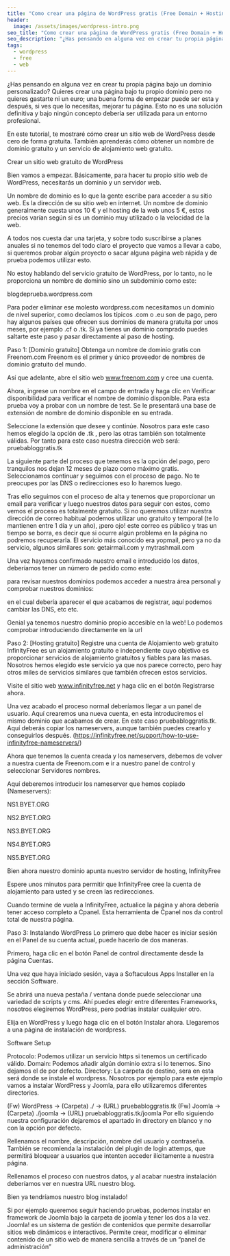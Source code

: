 ```yaml
---
title: "Como crear una página de WordPress gratis (Free Domain + Hosting)"
header:
  image: /assets/images/wordpress-intro.png
seo_title: "Como crear una página de WordPress gratis (Free Domain + Hosting)"
seo_description: "¿Has pensando en alguna vez en crear tu propia página bajo un dominio personalizado? Quieres crear una página bajo tu propio dominio pero no quieres gastarte ni un euro; una buena forma de empezar puede ser esta y después, si ves que lo necesitas, mejorar tu página..."  
tags: 
  - wordpress
  - free
  - web
---
```


¿Has pensando en alguna vez en crear tu propia página bajo un dominio personalizado? Quieres crear una página bajo tu propio dominio pero no quieres gastarte ni un euro; una buena forma de empezar puede ser esta y después, si ves que lo necesitas, mejorar tu página. Esto no es una solución definitiva y bajo ningún concepto debería ser utilizada para un entorno profesional.

En este tutorial, te mostraré cómo crear un sitio web de WordPress desde cero de forma gratuita. También aprenderás cómo obtener un nombre de dominio gratuito y un servicio de alojamiento web gratuito.

 

Crear un sitio web gratuito de WordPress

Bien vamos a empezar. Básicamente, para hacer tu propio sitio web de WordPress, necesitarás un dominio y un servidor web.

Un nombre de dominio es lo que la gente escribe para acceder a su sitio web. Es la dirección de su sitio web en internet. Un nombre de dominio generalmente cuesta unos 10 € y el hosting de la web unos 5 €, estos precios varían según si es un dominio muy utilizado o la velocidad de la web.

A todos nos cuesta dar una tarjeta, y sobre todo suscribirse a planes anuales si no tenemos del todo claro el proyecto que vamos a llevar a cabo, si queremos probar algún proyecto o sacar alguna página web rápida y de prueba podemos utilizar esto.

No estoy hablando del servicio gratuito de WordPress, por lo tanto, no le proporciona un nombre de dominio sino un subdominio como este:

blogdeprueba.wordpress.com

Para poder eliminar ese molesto wordpress.com necesitamos un dominio de nivel superior, como decíamos los típicos .com o .eu son de pago, pero hay algunos países que ofrecen sus dominios de manera gratuita por unos meses, por ejemplo .cf o .tk.
Si ya tienes un dominio comprado puedes saltarte este paso y pasar directamente al paso de hosting.

 

Paso 1: [Dominio gratuito] Obtenga un nombre de dominio gratis con Freenom.com
Freenom es el primer y único proveedor de nombres de dominio gratuito del mundo.

Así que adelante, abre el sitio web www.freenom.com y cree una cuenta.

Ahora, ingrese un nombre en el campo de entrada y haga clic en Verificar disponibilidad para verificar el nombre de dominio disponible. Para esta prueba voy a probar con un nombre de test. Se le presentará una base de extensión de nombre de dominio disponible en su entrada.



Seleccione la extensión que desee y continúe. Nosotros para este caso hemos elegido la opción de .tk , pero las otras también son totalmente válidas. Por tanto para este caso nuestra dirección web será: pruebabloggratis.tk

La siguiente parte del proceso que tenemos es la opción del pago, pero tranquilos nos dejan 12 meses de plazo como máximo gratis. Seleccionamos continuar y seguimos con el proceso de pago. No te preocupes por las DNS o redirecciones eso lo haremos luego.



Tras ello seguimos con el proceso de alta y tenemos que proporcionar un email para verificar y luego nuestros datos para seguir con estos, como vemos el proceso es totalmente gratuito. Si no queremos utilizar nuestra dirección de correo habitual podemos utilizar uno gratuito y temporal (te lo mantienen entre 1 día y un año), ¡pero ojo! este correo es público y tras un tiempo se borra, es decir que si ocurre algún problema en la página no podremos recuperarla. El servicio más conocido era yopmail, pero ya no da servicio, algunos similares son: getairmail.com y mytrashmail.com



 

Una vez hayamos confirmado nuestro email e introducido los datos, deberíamos tener un número de pedido como este:



para revisar nuestros dominios podemos acceder a nuestra área personal y comprobar nuestros dominios:



en el cual debería aparecer el que acabamos de registrar, aquí podemos cambiar las DNS, etc etc.

Genial ya tenemos nuestro dominio propio accesible en la web! Lo podemos comprobar introduciendo directamente en la url

 

Paso 2: [Hosting gratuito] Registre una cuenta de Alojamiento web gratuito
InfinityFree es un alojamiento gratuito e independiente cuyo objetivo es proporcionar servicios de alojamiento gratuitos y fiables para las masas. Nosotros hemos elegido este servicio ya que nos parece correcto, pero hay otros miles de servicios similares que también ofrecen estos servicios.

Visite el sitio web www.infinityfree.net y haga clic en el botón Registrarse ahora.



Una vez acabado el proceso normal deberíamos llegar a un panel de usuario. Aquí crearemos una nueva cuenta, en esta introduciremos el mismo dominio que acabamos de crear. En este caso pruebabloggratis.tk. Aquí deberás copiar los nameservers, aunque también puedes crearlo y conseguirlos después. (https://infinityfree.net/support/how-to-use-infinityfree-nameservers/)



Ahora que tenemos la cuenta creada y los nameservers, debemos de volver a nuestra cuenta de Freenom.com e ir a nuestro panel de control y seleccionar Servidores nombres. 

Aquí deberemos introducir los nameserver que hemos copiado (Nameservers):

NS1.BYET.ORG

NS2.BYET.ORG

NS3.BYET.ORG

NS4.BYET.ORG

NS5.BYET.ORG

 

Bien ahora nuestro dominio apunta nuestro servidor de hosting, InfinityFree



Espere unos minutos para permitir que InfinityFree cree la cuenta de alojamiento para usted y se creen las redirecciones.

Cuando termine de vuela a InfinityFree, actualice la página y ahora debería tener acceso completo a Cpanel. Esta herramienta de Cpanel nos da control total de nuestra página.

 

Paso 3: Instalando WordPress
Lo primero que debe hacer es iniciar sesión en el Panel de su cuenta actual, puede hacerlo de dos maneras.

Primero, haga clic en el botón Panel de control directamente desde la página Cuentas.



Una vez que haya iniciado sesión, vaya a Softaculous Apps Installer en la sección Software.




Se abrirá una nueva pestaña / ventana donde puede seleccionar una variedad de scripts y cms. Ahí puedes elegir entre diferentes Frameworks, nosotros elegiremos WordPress, pero podrías instalar cualquier otro.

Elija en WordPress y luego haga clic en el botón Instalar ahora. Llegaremos a una página de instalación de wordpress.

Software Setup

Protocolo: Podemos utilizar un servicio https si tenemos un certificado válido.
Domain: Podemos añadir algún dominio extra si lo tenemos. Sino dejamos el de por defecto.
Directory: La carpeta de destino, sera en esta será donde se instale el wordpress.
Nosotros por ejemplo para este ejemplo vamos a instalar WordPress y Joomla, para ello utilizaremos diferentes directories.

(Fw) WordPress → (Carpeta) ./ → (URL) pruebabloggratis.tk
(Fw) Joomla → (Carpeta) ./joomla → (URL) pruebabloggratis.tk/joomla
Por ello siguiendo nuestra configuración dejaremos el apartado in directory en blanco y no con la opción por defecto.




Rellenamos el nombre, descripción, nombre del usuario y contraseña. También se recomienda la instalación del plugin de login attemps, que permitirá bloquear a usuarios que intenten acceder ilícitamente a nuestra página.

Rellenamos el proceso con nuestros datos, y al acabar nuestra instalación deberíamos ver en nuestra URL nuestro blog.

 

 


Bien ya tendríamos nuestro blog instalado!

Si por ejemplo queremos seguir haciendo pruebas, podemos instalar en framework de Joomla bajo la carpeta de joomla y tener los dos a la vez. 
Joomla! es un sistema de gestión de contenidos que permite desarrollar sitios web dinámicos e interactivos. Permite crear, modificar o eliminar contenido de un sitio web de manera sencilla a través de un “panel de administración”

[^1]: Texture image courtesty of [Lovetextures](http://www.lovetextures.com/)